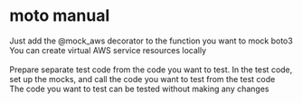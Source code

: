# moto manual

Just add the @mock_aws decorator to the function you want to mock boto3<br>
You can create virtual AWS service resources locally<br><br>
Prepare separate test code from the code you want to test. In the test code, set up the mocks, and call the code you want to test from the test code<br>
The code you want to test can be tested without making any changes